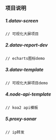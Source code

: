 ### 项目说明

##### 1.datav-screen

```
// 可视化大屏项目
```

##### 2.datav-report-dev

```
// echarts图标demo
```

##### 3.datav-template

```
// 可视化大屏项目demo
```

##### 4.node-api-template

```
// koa2 api模板
```

##### 5.proxy-sonar

```
// ip转发
```
